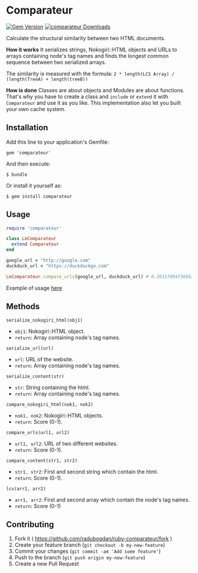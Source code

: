 # Comparateur

[![Gem Version](https://badge.fury.io/rb/comparateur.svg)](http://badge.fury.io/rb/comparateur) [![comparateur Downloads](http://www.gemetric.me/images/comparateur.gif)](https://rubygems.org/gems/comparateur)

Calculate the structural similarity between two HTML documents.

**How it works**
It serializes strings, Nokogiri::HTML objects and URLs to arrays containing node's tag names and finds the longest common sequence between two serialized arrays.

The similarity is measured with the formula:
`2 * length(LCS Array) / (length(TreeA) + length(treeB))`

**How is done**
Classes are about objects and Modules are about functions. That's why you have to create a class and `include` or `extend` it with `Comparateur` and use it as you like. This implementation also let you built your own cache system.

## Installation

Add this line to your application's Gemfile:

    gem 'comparateur'

And then execute:

    $ bundle

Or install it yourself as:

    $ gem install comparateur

## Usage

```ruby
require 'comparateur'

class LeComparateur
  extend Comparateur
end

google_url = "http://google.com"
duckduck_url = "https://duckduckgo.com"

LeComparateur.compare_urls(google_url, duckduck_url) # 0.3815789473684211
```

Example of usage [here](https://raw.githubusercontent.com/radubogdan/ruby-comparateur/master/examples/a.rb)

## Methods

`serialize_nokogiri_html(obj1)`
- `obj1`: Nokogiri::HTML object.
- `return`: Array containing node's tag names.

`serialize_url(url)`
- `url`: URL of the website.
- `return`: Array containing node's tag names.

`serialize_content(str)`
- `str`: String containing the html.
- `return`: Array containing node's tag names.

`compare_nokogiri_html(nok1, nok2)`
- `nok1, nok2`: Nokogiri::HTML objects.
- `return`: Score (0-1).

`compare_urls(url1, url2)`
- `url1, url2`: URL of two different websites.
- `return`: Score (0-1).

`compare_content(str1, str2)`
- `str1, str2`: First and second string which contain the html.
- `return`: Score (0-1).

`lcs(arr1, arr2)`
- `arr1, arr2`: First and second array which contain the node's tag names.
- `return`: Score (0-1)

## Contributing

1. Fork it ( https://github.com/radubogdan/ruby-comparateur/fork )
2. Create your feature branch (`git checkout -b my-new-feature`)
3. Commit your changes (`git commit -am 'Add some feature'`)
4. Push to the branch (`git push origin my-new-feature`)
5. Create a new Pull Request
